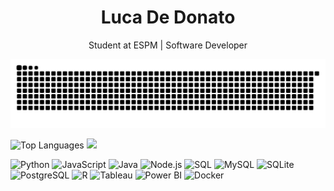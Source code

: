 <h1 align="center">Luca De Donato</h1>
<p align="center">
  Student at ESPM | Software Developer
</p>

<p align="center">
  <img src="https://github.com/lucaddonato/lucaddonato/blob/output/github-contribution-grid-snake.svg" alt="snake gif" />
</p>

<img src="https://github-readme-stats.vercel.app/api/top-langs/?username=lucaddonato&layout=compact&hide_title=true&bg_color=00000000&langs_count=10" alt="Top Languages" />

<img src="https://skillicons.dev/icons?i=python,javascript,java,nodejs,mysql,sqlite,postgresql,r,docker&theme=light" />

![Python](https://img.shields.io/badge/-Python-92FA80?style=for-the-badge&logo=python&logoColor=white)
![JavaScript](https://img.shields.io/badge/-JavaScript-92FA80?style=for-the-badge&logo=javascript&logoColor=white)
![Java](https://img.shields.io/badge/-Java-92FA80?style=for-the-badge&logo=java&logoColor=white)
![Node.js](https://img.shields.io/badge/-Node.js-92FA80?style=for-the-badge&logo=node.js&logoColor=white)
![SQL](https://img.shields.io/badge/-SQL-92FA80?style=for-the-badge&logo=postgresql&logoColor=white)
![MySQL](https://img.shields.io/badge/-MySQL-92FA80?style=for-the-badge&logo=mysql&logoColor=white)
![SQLite](https://img.shields.io/badge/-SQLite-92FA80?style=for-the-badge&logo=sqlite&logoColor=white)
![PostgreSQL](https://img.shields.io/badge/-PostgreSQL-92FA80?style=for-the-badge&logo=postgresql&logoColor=white)
![R](https://img.shields.io/badge/-R-92FA80?style=for-the-badge&logo=r&logoColor=white)
![Tableau](https://img.shields.io/badge/-Tableau-92FA80?style=for-the-badge&logo=tableau&logoColor=white)
![Power BI](https://img.shields.io/badge/-Power%20BI-92FA80?style=for-the-badge&logo=powerbi&logoColor=white)
![Docker](https://img.shields.io/badge/-Docker-92FA80?style=for-the-badge&logo=docker&logoColor=white)

